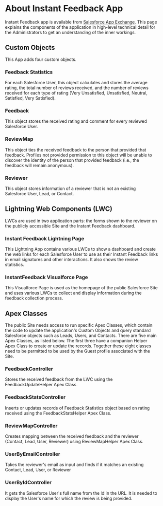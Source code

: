 # About Instant Feedback App
Instant Feedback app is available from [Salesforce App Exchange](https://appexchange.salesforce.com/appxListingDetail?listingId=a0N4V00000IrJowUAF). This page explains the components of the application in high-level technical detail for the Administrators to get an understanding of the inner workings.

## Custom Objects
This App adds four custom objects.


### Feedback Statistics
For each Salesforce User, this object calculates and stores the average rating, the total number of reviews received, and the number of reviews received for each type of rating (Very Unsatisfied, Unsatisfied, Neutral, Satisfied, Very Satisfied).


### Feedback
This object stores the received rating and comment for every reviewed Salesforce User.


### ReviewMap
This object ties the received feedback to the person that provided that feedback. Profiles not provided permission to this object will be unable to discover the identity of the person that provided feedback (i.e., the feedback will remain anonymous).


### Reviewer
This object stores information of a reviewer that is not an existing Salesforce User, Lead, or Contact.


## Lightning Web Components (LWC)
LWCs are used in two application parts: the forms shown to the reviewer on the publicly accessible Site and the Instant Feedback dashboard.

### Instant Feedback Lightning Page
This Lightning App contains various LWCs to show a dashboard and create the web links for each Salesforce User to use as their Instant Feedback links in email signatures and other interactions. It also shows the review statistics.

### InstantFeedback Visualforce Page
This Visualforce Page is used as the homepage of the public Salesforce Site and uses various LWCs to collect and display information during the feedback collection process.


## Apex Classes
The public Site needs access to run specific Apex Classes, which contain the code to update the application's Custom Objects and query standard Salesforce objects such as Leads, Users, and Contacts. There are five main Apex Classes, as listed below. The first three have a companion Helper Apex Class to create or update the records. Together these eight classes need to be permitted to be used by the Guest profile associated with the Site.


### FeedbackController
Stores the received feedback from the LWC using the FeedbackUpdateHelper Apex Class.


### FeedbackStatsController
Inserts or updates records of Feedback Statistics object based on rating received using the FeedbackStatsHelper Apex Class.


### ReviewMapController
Creates mapping between the received feedback and the reviewer (Contact, Lead, User, Reviewer) using ReviewMapHelper Apex Class.


### UserByEmailController
Takes the reviewer's email as input and finds if it matches an existing Contact, Lead, User, or Reviewer

### UserByIdController
It gets the Salesforce User's full name from the Id in the URL. It is needed to display the User's name for which the review is being provided.
